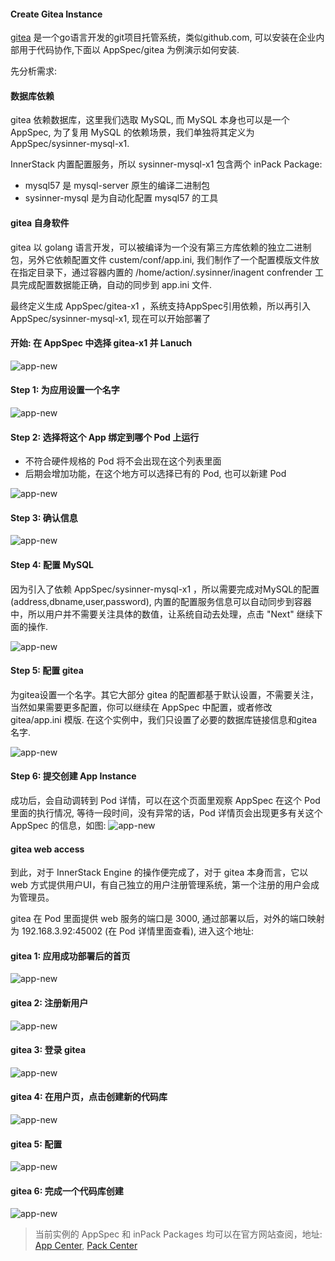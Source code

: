 #### Create Gitea Instance

[gitea](https://gitea.io/) 是一个go语言开发的git项目托管系统，类似github.com, 可以安装在企业内部用于代码协作,下面以 AppSpec/gitea 为例演示如何安装.

先分析需求:
#### 数据库依赖
gitea 依赖数据库，这里我们选取 MySQL, 而 MySQL 本身也可以是一个 AppSpec, 为了复用 MySQL 的依赖场景，我们单独将其定义为 AppSpec/sysinner-mysql-x1. 

InnerStack 内置配置服务，所以 sysinner-mysql-x1 包含两个 inPack Package:
* mysql57 是 mysql-server 原生的编译二进制包
* sysinner-mysql 是为自动化配置 mysql57 的工具

#### gitea 自身软件
gitea 以 golang 语言开发，可以被编译为一个没有第三方库依赖的独立二进制包，另外它依赖配置文件 custem/conf/app.ini, 我们制作了一个配置模版文件放在指定目录下，通过容器内置的 /home/action/.sysinner/inagent confrender 工具完成配置数据能正确，自动的同步到 app.ini 文件.

最终定义生成 AppSpec/gitea-x1 ，系统支持AppSpec引用依赖，所以再引入 AppSpec/sysinner-mysql-x1, 现在可以开始部署了

#### 开始: 在 AppSpec 中选择 gitea-x1 并 Lanuch

![app-new](gitea/assets/app-spec-list-w800.png)


#### Step 1: 为应用设置一个名字 
![app-new](gitea/assets/app-new-gitea-n1.png)


#### Step 2: 选择将这个 App 绑定到哪个 Pod 上运行

* 不符合硬件规格的 Pod 将不会出现在这个列表里面
* 后期会增加功能，在这个地方可以选择已有的 Pod, 也可以新建 Pod

![app-new](gitea/assets/app-new-gitea-n2.png)


#### Step 3: 确认信息
![app-new](gitea/assets/app-new-gitea-n3.png)


#### Step 4: 配置 MySQL

因为引入了依赖 AppSpec/sysinner-mysql-x1 ，所以需要完成对MySQL的配置(address,dbname,user,password), 内置的配置服务信息可以自动同步到容器中，所以用户并不需要关注具体的数值，让系统自动去处理，点击 "Next" 继续下面的操作.

![app-new](gitea/assets/app-new-gitea-n4.png)

#### Step 5: 配置 gitea
为gitea设置一个名字。其它大部分 gitea 的配置都基于默认设置，不需要关注，当然如果需要更多配置，你可以继续在 AppSpec 中配置，或者修改 gitea/app.ini 模版. 在这个实例中，我们只设置了必要的数据库链接信息和gitea名字.

![app-new](gitea/assets/app-new-gitea-n5.png)

#### Step 6: 提交创建 App Instance
成功后，会自动调转到 Pod 详情，可以在这个页面里观察 AppSpec 在这个 Pod 里面的执行情况, 等待一段时间，没有异常的话，Pod 详情页会出现更多有关这个 AppSpec 的信息，如图:
![app-new](gitea/assets/app-new-gitea-n7.png)


#### gitea web access
到此，对于 InnerStack Engine 的操作便完成了，对于 gitea 本身而言，它以 web 方式提供用户UI，有自己独立的用户注册管理系统，第一个注册的用户会成为管理员。

gitea 在 Pod 里面提供 web 服务的端口是 3000, 通过部署以后，对外的端口映射为 192.168.3.92:45002 (在 Pod 详情里面查看), 进入这个地址:

#### gitea 1: 应用成功部署后的首页
![app-new](gitea/assets/gitea-n1.png)

#### gitea 2: 注册新用户
![app-new](gitea/assets/gitea-n2.png)


#### gitea 3: 登录 gitea
![app-new](gitea/assets/gitea-n3.png)


#### gitea 4: 在用户页，点击创建新的代码库
![app-new](gitea/assets/gitea-n4.png)


#### gitea 5: 配置
![app-new](gitea/assets/gitea-n5.png)


#### gitea 6: 完成一个代码库创建
![app-new](gitea/assets/gitea-n6.png)

> 当前实例的 AppSpec 和 inPack Packages 均可以在官方网站查阅，地址: [App Center](https://www.sysinner.com/si/app/), [Pack Center](https://www.sysinner.com/si/inpack/)

